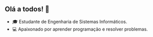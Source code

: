 ## Olá a todos! 👋

- 🎓 Estudante de Engenharia de Sistemas Informáticos.
- 💻 Apaixonado por aprender programação e resolver problemas.
